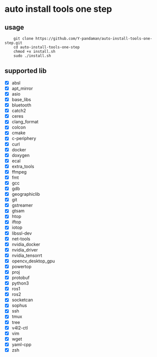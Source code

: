 # auto install tools one step

## usage
```
    git clone https://github.com/Y-pandaman/auto-install-tools-one-step.git
    cd auto-install-tools-one-step
    chmod +x install.sh
    sudo ./install.sh
```

## supported lib
- [x] absl
- [x] apt_mirror
- [x] asio
- [x] base_libs
- [x] bluetooth
- [x] catch2
- [x] ceres
- [x] clang_format
- [x] colcon
- [x] cmake
- [x] c-periphery
- [x] curl
- [x] docker
- [x] doxygen
- [x] ecal
- [x] extra_tools
- [x] ffmpeg
- [x] fmt
- [x] gcc
- [x] gdb
- [x] geographiclib
- [x] git
- [x] gstreamer
- [x] gtsam
- [x] htop
- [x] iftop
- [x] iotop
- [x] libssl-dev
- [x] net-tools
- [x] nvidia_docker
- [x] nvidia_driver
- [x] nvidia_tensorrt
- [x] opencv_desktop_gpu
- [x] powertop
- [x] proj
- [x] protobuf
- [x] python3
- [x] ros1
- [x] ros2
- [x] socketcan
- [x] sophus
- [x] ssh
- [x] tmux
- [x] tree
- [x] v4l2-ctl
- [x] vim
- [x] wget
- [x] yaml-cpp
- [x] zsh
